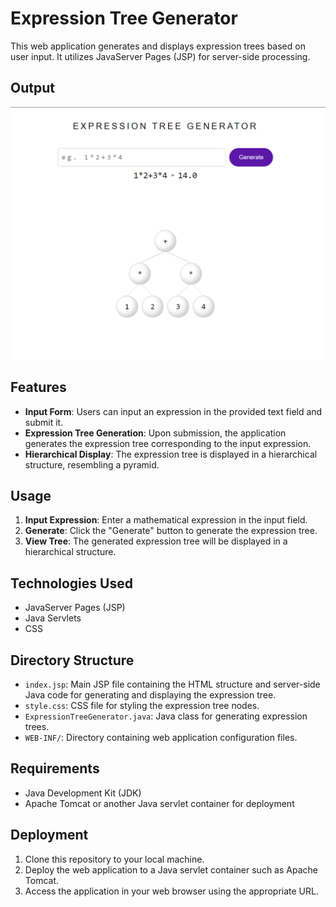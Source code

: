 # Expression Tree Generator

This web application generates and displays expression trees based on user input. It utilizes JavaServer Pages (JSP) for server-side processing.
## Output
![image](output.png)
## Features

- **Input Form**: Users can input an expression in the provided text field and submit it.
- **Expression Tree Generation**: Upon submission, the application generates the expression tree corresponding to the input expression.
- **Hierarchical Display**: The expression tree is displayed in a hierarchical structure, resembling a pyramid.

## Usage

1. **Input Expression**: Enter a mathematical expression in the input field.
2. **Generate**: Click the "Generate" button to generate the expression tree.
3. **View Tree**: The generated expression tree will be displayed in a hierarchical structure.

## Technologies Used

- JavaServer Pages (JSP)
- Java Servlets
- CSS

## Directory Structure

- `index.jsp`: Main JSP file containing the HTML structure and server-side Java code for generating and displaying the expression tree.
- `style.css`: CSS file for styling the expression tree nodes.
- `ExpressionTreeGenerator.java`: Java class for generating expression trees.
- `WEB-INF/`: Directory containing web application configuration files.

## Requirements

- Java Development Kit (JDK)
- Apache Tomcat or another Java servlet container for deployment

## Deployment

1. Clone this repository to your local machine.
2. Deploy the web application to a Java servlet container such as Apache Tomcat.
3. Access the application in your web browser using the appropriate URL.
